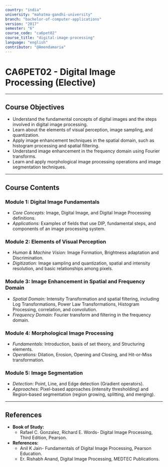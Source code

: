 ```yaml
---
country: "india"
university: "mahatma-gandhi-university"
branch: "bachelor-of-computer-applications"
version: "2017"
semester: "6"
course_code: "ca6pet02"
course_title: "digital-image-processing"
language: "english"
contributor: "@Amendamaria"
---
```

# CA6PET02 - Digital Image Processing (Elective)

---
## Course Objectives

* Understand the fundamental concepts of digital images and the steps involved in digital image processing.
* Learn about the elements of visual perception, image sampling, and quantization.
* Apply image enhancement techniques in the spatial domain, such as histogram processing and spatial filtering.
* Understand image enhancement in the frequency domain using Fourier transforms.
* Learn and apply morphological image processing operations and image segmentation techniques.

---
## Course Contents


### Module 1: Digital Image Fundamentals
* *Core Concepts:* Image, Digital Image, and Digital Image Processing definitions.
* *Applications:* Examples of fields that use DIP, fundamental steps, and components of an image processing system.

### Module 2: Elements of Visual Perception
* *Human & Machine Vision:* Image Formation, Brightness adaptation and Discrimination.
* *Digitization:* Image sampling and quantization, spatial and intensity resolution, and basic relationships among pixels.

### Module 3: Image Enhancement in Spatial and Frequency Domain
* *Spatial Domain:* Intensity Transformation and spatial filtering, including Log Transformations, Power Law Transformations, Histogram Processing, correlation, and convolution.
* *Frequency Domain:* Fourier transform and filtering in the frequency domain.

### Module 4: Morphological Image Processing
* *Fundamentals:* Introduction, basis of set theory, and Structuring elements.
* *Operations:* Dilation, Erosion, Opening and Closing, and Hit-or-Miss transformation.

### Module 5: Image Segmentation
* *Detection:* Point, Line, and Edge detection (Gradient operators).
* *Approaches:* Pixel-based approaches (intensity thresholding) and Region-based segmentation (region growing, splitting, and merging).

---
## References
* **Book of Study:**
    * Rafael C. Gonzalez, Richard E. Words- Digital Image Processing, Third Edition, Pearson.
* **References:**
    * Anil K Jain- Fundamentals of Digital Image Processing, Pearson Education.
    * Er. Rishabh Anand, Digital Image Processing, MEDTEC Publications.